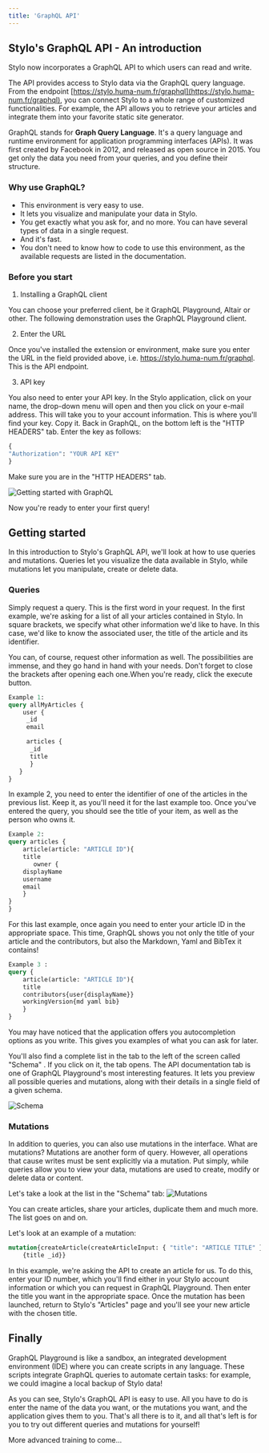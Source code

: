 ```yaml
---
title: 'GraphQL API'
---
```


## Stylo's GraphQL API - An introduction

Stylo now incorporates a GraphQL API to which users can read and write.

The API provides access to Stylo data via the GraphQL query language.
From the endpoint [https://stylo.huma-num.fr/graphql](https://stylo.huma-num.fr/graphql), you can connect Stylo to a whole range of customized functionalities.
For example, the API allows you to retrieve your articles and integrate them into your favorite static site generator.

GraphQL stands for **Graph Query Language**. It's a query language and runtime environment for application programming interfaces (APIs). It was first created by Facebook in 2012, and released as open source in 2015. You get only the data you need from your queries, and you define their structure.

### Why use GraphQL?

- This environment is very easy to use.
- It lets you visualize and manipulate your data in Stylo.
- You get exactly what you ask for, and no more. You can have several types of data in a single request.
- And it's fast.
- You don't need to know how to code to use this environment, as the available requests are listed in the documentation.

### Before you start

1. Installing a GraphQL client

You can choose your preferred client, be it GraphQL Playground, Altair or other. The following demonstration uses the GraphQL Playground client.

2. Enter the URL

Once you've installed the extension or environment, make sure you enter the URL in the field provided above, i.e. https://stylo.huma-num.fr/graphql. This is the API endpoint.

3. API key

You also need to enter your API key. In the Stylo application, click on your name, the drop-down menu will open and then you click on your e-mail address. This will take you to your account information. This is where you'll find your key. Copy it. Back in GraphQL, on the bottom left is the "HTTP HEADERS" tab. Enter the key as follows:

```graphql
{
"Authorization": "YOUR API KEY"
}
```

Make sure you are in the "HTTP HEADERS" tab.

![Getting started with GraphQL](https://upload.wikimedia.org/wikipedia/commons/2/22/Capture_d%E2%80%99%C3%A9cran_2024-01-23_181249.png)

Now you're ready to enter your first query!

## Getting started

In this introduction to Stylo's GraphQL API, we'll look at how to use queries and mutations. Queries let you visualize the data available in Stylo, while mutations let you manipulate, create or delete data.

### Queries

Simply request a query. This is the first word in your request.
In the first example, we're asking for a list of all your articles contained in Stylo. In square brackets, we specify what other information we'd like to have. In this case, we'd like to know the associated user, the title of the article and its identifier.

You can, of course, request other information as well. The possibilities are immense, and they go hand in hand with your needs.
Don't forget to close the brackets after opening each one.When you're ready, click the execute button.

```graphql
Example 1:
query allMyArticles {
    user {
     _id
     email

     articles {
      _id
      title
      }
   }
}
```

In example 2, you need to enter the identifier of one of the articles in the previous list. Keep it, as you'll need it for the last example too. Once you've entered the query, you should see the title of your item, as well as the person who owns it.

```graphql
Example 2:
query articles {
    article(article: "ARTICLE ID"){
    title
       owner {
    displayName
    username
    email
    }
}
}
```

For this last example, once again you need to enter your article ID in the appropriate space. This time, GraphQL shows you not only the title of your article and the contributors, but also the Markdown, Yaml and BibTex it contains!

```graphql
Example 3 :
query {
    article(article: "ARTICLE ID"){
    title
    contributors{user{displayName}}
    workingVersion{md yaml bib}
    }
}

```

You may have noticed that the application offers you autocompletion options as you write. This gives you examples of what you can ask for later.

You'll also find a complete list in the tab to the left of the screen called "Schema" . If you click on it, the tab opens.
The API documentation tab is one of GraphQL Playground's most interesting features. It lets you preview all possible queries and mutations, along with their details in a single field of a given schema.

![Schema](https://upload.wikimedia.org/wikipedia/commons/c/c6/Capture_d%E2%80%99%C3%A9cran_2024-01-23_184801.png)

### Mutations

In addition to queries, you can also use mutations in the interface.
What are mutations? Mutations are another form of query. However, all operations that cause writes must be sent explicitly via a mutation. Put simply, while queries allow you to view your data, mutations are used to create, modify or delete data or content.

Let's take a look at the list in the "Schema" tab: ![Mutations](https://upload.wikimedia.org/wikipedia/commons/4/48/Capture_d%E2%80%99%C3%A9cran_2024-01-23_191722.png)

You can create articles, share your articles, duplicate them and much more. The list goes on and on.

Let's look at an example of a mutation:

```graphql
mutation{createArticle(createArticleInput: { "title": "ARTICLE TITLE" })
    {title _id}}

```

In this example, we're asking the API to create an article for us. To do this, enter your ID number, which you'll find either in your Stylo account information or which you can request in GraphQL Playground. Then enter the title you want in the appropriate space. Once the mutation has been launched, return to Stylo's "Articles" page and you'll see your new article with the chosen title.

## Finally

GraphQL Playground is like a sandbox, an integrated development environment (IDE) where you can create scripts in any language. These scripts integrate GraphQL queries to automate certain tasks: for example, we could imagine a local backup of Stylo data!

As you can see, Stylo's GraphQL API is easy to use. All you have to do is enter the name of the data you want, or the mutations you want, and the application gives them to you. That's all there is to it, and all that's left is for you to try out different queries and mutations for yourself!

More advanced training to come...
